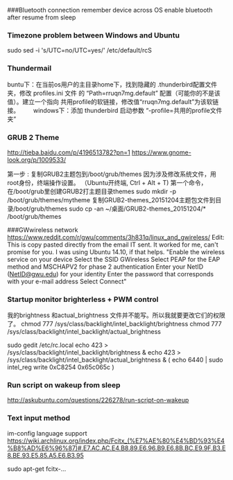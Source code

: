 ###Bluetooth connection
    remember device across OS
    enable bluetooth after resume from sleep

### Timezone problem between Windows and Ubuntu
sudo sed -i 's/UTC=no/UTC=yes/' /etc/default/rcS


### Thundermail
buntu下：在当前os用户的主目录home下，找到隐藏的 .thunderbird配置文件夹，修改 profiles.ini 文件 的 “Path=rruqn7mg.default” 配置（可能你的不是该值）。建立一个指向 共用profile的软链接，修改值“rruqn7mg.default”为该软链接。 
　　windows下：添加 thunderbird 启动参数 “-profile=共用的profile文件夹”
　　
### GRUB 2 Theme
http://tieba.baidu.com/p/4196513782?pn=1
https://www.gnome-look.org/p/1009533/

第一步 : 复制GRUB2主题包到/boot/grub/themes
因为涉及修改系统文件，用root身份，终端操作设置。
（Ubuntu开终端, Ctrl + Alt + T)
第一个命令， 在/boot/grub里创建GRUB2打主题目录themes
sudo mkdir -p /boot/grub/themes/mytheme
复制GRUB2-themes_20151204主题包文件到目录/boot/grub/themes sudo cp -an ~/桌面/GRUB2-themes_20151204/* /boot/grub/themes

###GWwireless network
https://www.reddit.com/r/gwu/comments/3h831q/linux_and_gwireless/
Edit: This is copy pasted directly from the email IT sent. It worked for me, can't promise for you. I was using Ubuntu 14.10, if that helps.
"Enable the wireless service on your device
Select the SSID GWireless
Select PEAP for the EAP method and MSCHAPV2 for phase 2 authentication
Enter your NetID (NetID@gwu.edu) for your identity
Enter the password that corresponds with your e-mail address
Select Connect"


### Startup monitor brighterless + PWM control
我的brightness 和actual_brightness 文件并不能写。所以我就要更改它们的权限了。
chmod 777 /sys/class/backlight/intel_backlight/brightness
chmod 777 /sys/class/backlight/intel_backlight/actual_brightness

sudo gedit /etc/rc.local
echo 423  > /sys/class/backlight/intel_backlight/brightness &
echo 423  > /sys/class/backlight/intel_backlight/actual_brightness &
( echo 6440 | sudo intel_reg write 0xC8254 0x65c065c )



### Run script on wakeup from sleep
http://askubuntu.com/questions/226278/run-script-on-wakeup


### Text input method
im-config
language support
https://wiki.archlinux.org/index.php/Fcitx_(%E7%AE%80%E4%BD%93%E4%B8%AD%E6%96%87)#.E7.AC.AC.E4.B8.89.E6.96.B9.E6.8B.BC.E9.9F.B3.E8.BE.93.E5.85.A5.E6.B3.95


sudo apt-get fcitx-...





  

